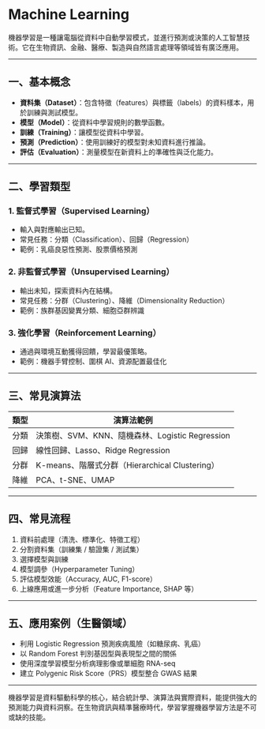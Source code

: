 # Machine Learning

機器學習是一種讓電腦從資料中自動學習模式，並進行預測或決策的人工智慧技術。它在生物資訊、金融、醫療、製造與自然語言處理等領域皆有廣泛應用。

---

## 一、基本概念

* **資料集（Dataset）**：包含特徵（features）與標籤（labels）的資料樣本，用於訓練與測試模型。
* **模型（Model）**：從資料中學習規則的數學函數。
* **訓練（Training）**：讓模型從資料中學習。
* **預測（Prediction）**：使用訓練好的模型對未知資料進行推論。
* **評估（Evaluation）**：測量模型在新資料上的準確性與泛化能力。

---

## 二、學習類型

### 1. 監督式學習（Supervised Learning）

* 輸入與對應輸出已知。
* 常見任務：分類（Classification）、回歸（Regression）
* 範例：乳癌良惡性預測、股票價格預測

### 2. 非監督式學習（Unsupervised Learning）

* 輸出未知，探索資料內在結構。
* 常見任務：分群（Clustering）、降維（Dimensionality Reduction）
* 範例：族群基因變異分類、細胞亞群辨識

### 3. 強化學習（Reinforcement Learning）

* 通過與環境互動獲得回饋，學習最優策略。
* 範例：機器手臂控制、圍棋 AI、資源配置最佳化

---

## 三、常見演算法

| 類型 | 演算法範例                                  |
| -- | -------------------------------------- |
| 分類 | 決策樹、SVM、KNN、隨機森林、Logistic Regression   |
| 回歸 | 線性回歸、Lasso、Ridge Regression            |
| 分群 | K-means、階層式分群（Hierarchical Clustering） |
| 降維 | PCA、t-SNE、UMAP                         |

---

## 四、常見流程

1. 資料前處理（清洗、標準化、特徵工程）
2. 分割資料集（訓練集 / 驗證集 / 測試集）
3. 選擇模型與訓練
4. 模型調參（Hyperparameter Tuning）
5. 評估模型效能（Accuracy, AUC, F1-score）
6. 上線應用或進一步分析（Feature Importance, SHAP 等）

---

## 五、應用案例（生醫領域）

* 利用 Logistic Regression 預測疾病風險（如糖尿病、乳癌）
* 以 Random Forest 判別基因型與表現型之間的關係
* 使用深度學習模型分析病理影像或單細胞 RNA-seq
* 建立 Polygenic Risk Score（PRS）模型整合 GWAS 結果

---

機器學習是資料驅動科學的核心，結合統計學、演算法與實際資料，能提供強大的預測能力與資料洞察。在生物資訊與精準醫療時代，學習掌握機器學習方法是不可或缺的技能。
